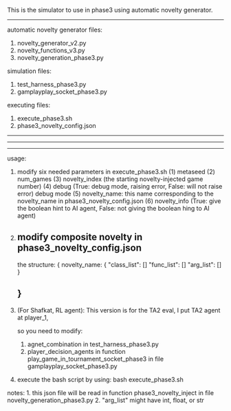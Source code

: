 This is the simulator to use in phase3 using automatic novelty generator.

------------------------------------------------------------------------------
automatic novelty generator files:
1. novelty_generator_v2.py
2. novelty_functions_v3.py
3. novelty_generation_phase3.py

simulation files:
1. test_harness_phase3.py
2. gamplayplay_socket_phase3.py

executing files:
1. execute_phase3.sh
2. phase3_novelty_config.json

------------------------------------------------------------------------------
------------------------------------------------------------------------------
------------------------------------------------------------------------------
usage:
1. modify six needed parameters in execute_phase3.sh
	(1) metaseed
	(2) num_games
	(3) novelty_index (the starting novelty-injected game number)
	(4) debug (True: debug mode, raising error, False: will not raise error) debug mode
	(5) novelty_name: this name corresponding to the novelty_name in phase3_novelty_config.json
	(6) novelty_info (True: give the boolean hint to AI agent, False: not giving the boolean hing to AI agent)

2. modify composite novelty in phase3_novelty_config.json
	----
	the structure:
	{
		novelty_name: {
			"class_list": []
			"func_list": []
			"arg_list": []
		}

	}
	----

3. (For Shafkat, RL agent):
	This version is for the TA2 eval, I put TA2 agent at player_1,

	so you need to modify:
	1. agnet_combination in test_harness_phase3.py
	2. player_decision_agents in function play_game_in_tournament_socket_phase3 in file gamplayplay_socket_phase3.py

4. execute the bash script by using: 
	bash execute_phase3.sh
	
notes: 
	1. this json file will be read in function phase3_novelty_inject in file novelty_generation_phase3.py
	2. "arg_list" might have int, float, or str
	 
